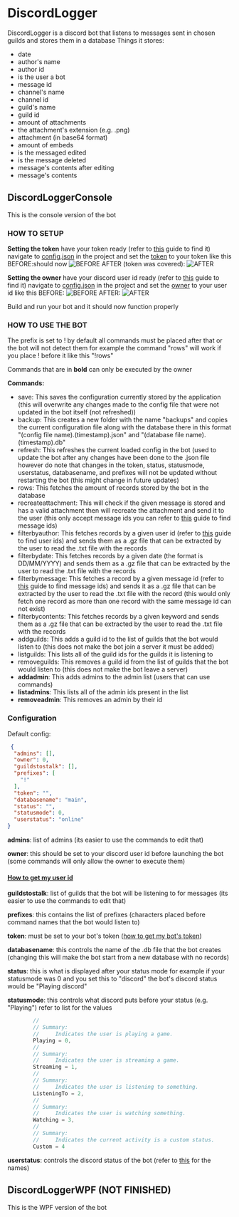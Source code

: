 

# DiscordLogger
DiscordLogger is a discord bot that listens to messages sent in chosen guilds and stores them in a database
Things it stores:

 - date
 - author's name
 - author id
 - is the user a bot
 - message id
 - channel's name
 - channel id
 - guild's name
 - guild id
 - amount of attachments
 - the attachment's extension (e.g. .png)
 - attachment (in base64 format)
 - amount of embeds
 - is the messaged edited
 - is the message deleted
 - message's contents after editing
 - message's contents

## DiscordLoggerConsole
This is the console version of the bot

### HOW TO SETUP
**Setting the token**
have your token ready (refer to [this](https://github.com/reactiflux/discord-irc/wiki/Creating-a-discord-bot-&-getting-a-token) guide to find it)
navigate to [config.json](https://github.com/Kanepu/DiscordLogger/blob/master/DiscordLoggerConsole/config.json) in the project and set the [token](https://github.com/Kanepu/DiscordLogger/blob/master/DiscordLoggerConsole/config.json#L8) to your token like this
BEFORE:should now
![BEFORE](https://i.ibb.co/FxrtX7Z/Screenshot-2020-11-07-143234.png)
AFTER (token was covered):
![AFTER](https://i.ibb.co/SNTgSkK/Screenshot-2020-11-07-144307.png)

**Setting the owner**
have your discord user id ready (refer to [this](https://support.discord.com/hc/en-us/articles/206346498-Where-can-I-find-my-User-Server-Message-ID-) guide to find it)
navigate to [config.json](https://github.com/Kanepu/DiscordLogger/blob/master/DiscordLoggerConsole/config.json) in the project and set the [owner](https://github.com/Kanepu/DiscordLogger/blob/master/DiscordLoggerConsole/config.json#L3) to your user id like this
BEFORE:
![BEFORE](https://i.ibb.co/kg38ZQz/Screenshot-2020-11-07-145001.png)
AFTER:
![AFTER](https://i.ibb.co/ct6L4pd/Screenshot-2020-11-07-150350.png)

Build and run your bot and it should now function properly

### HOW TO USE THE BOT
The prefix is set to ! by default all commands must be placed after that or the bot will not detect them 
for example the command "rows" will work if you place ! before it like this "!rows"

Commands that are in **bold** can only be executed by the owner

**Commands:**

 - save: This saves the configuration currently stored by the application (this will overwrite any changes made to the config file that were not updated in the bot itself (not refreshed))
 - backup: This creates a new folder with the name "backups" and copies the current configuration file along with the database there in this format "(config file name).(timestamp).json" and "(database file name).(timestamp).db"
 - refresh: This refreshes the current loaded config in the bot (used to update the bot after any changes have been done to the .json file however do note that changes in the token, status, statusmode, userstatus, databasename, and prefixes will not be updated without restarting the bot (this might change in future updates)
 - rows: This fetches the amount of records stored by the bot in the database
 - recreateattachment: This will check if the given message is stored and has a valid attachment then will recreate the attachment and send it to the user (this only accept message ids you can refer to [this](https://support.discord.com/hc/en-us/articles/206346498-Where-can-I-find-my-User-Server-Message-ID-) guide to find message ids)
 - filterbyauthor: This fetches records by a given user id (refer to [this](https://support.discord.com/hc/en-us/articles/206346498-Where-can-I-find-my-User-Server-Message-ID-) guide to find user ids) and sends them as a .gz file that can be extracted by the user to read the .txt file with the records
 - filterbydate: This fetches records by a given date (the format is DD/MM/YYYY) and sends them as a .gz file that can be extracted by the user to read the .txt file with the records
 - filterbymessage: This fetches a record by a given message id (refer to [this](https://support.discord.com/hc/en-us/articles/206346498-Where-can-I-find-my-User-Server-Message-ID-) guide to find message ids) and sends it as a .gz file that can be extracted by the user to read the .txt file with the record (this would only fetch one record as more than one record with the same message id can not exist)
 - filterbycontents: This fetches records by a given keyword and sends them as a .gz file that can be extracted by the user to read the .txt file with the records
 - addguilds: This adds a guild id to the list of guilds that the bot would listen to (this does not make the bot join a server it must be added)
 - listguilds: This lists all of the guild ids for the guilds it is listening to
 - removeguilds: This removes a guild id from the list of guilds that the bot would listen to (this does not make the bot leave a server)
 - **addadmin**: This adds admins to the admin list (users that can use commands)
 - **listadmins**: This lists all of the admin ids present in the list
 - **removeadmin**: This removes an admin by their id

### Configuration
Default config:
```json
 {
  "admins": [],
  "owner": 0,
  "guildstostalk": [],
  "prefixes": [
    "!"
  ],
  "token": "",
  "databasename": "main",
  "status": "",
  "statusmode": 0,
  "userstatus": "online"
}
```

**admins**: list of admins (its easier to use the commands to edit that)

**owner**: this should be set to your discord user id before launching the bot (some commands will only allow the owner to execute them)
#### [How to get my user id](https://support.discord.com/hc/en-us/articles/206346498-Where-can-I-find-my-User-Server-Message-ID-)

**guildstostalk**: list of guilds that the bot will be listening to for messages (its easier to use the commands to edit that)

**prefixes**: this contains the list of prefixes (characters placed before command names that the bot would listen to)

**token**: must be set to your bot's token ([how to get my bot's token](https://github.com/reactiflux/discord-irc/wiki/Creating-a-discord-bot-&-getting-a-token))

**databasename**: this controls the name of the .db file that the bot creates (changing this will make the bot start from a new database with no records)

**status**: this is what is displayed after your status mode for example if your statusmode was 0 and you set this to "discord" the bot's discord status would be "Playing discord"

**statusmode**: this controls what discord puts before your status (e.g. "Playing") refer to list for the values
``` c#
        //
        // Summary:
        //     Indicates the user is playing a game.
        Playing = 0,
        //
        // Summary:
        //     Indicates the user is streaming a game.
        Streaming = 1,
        //
        // Summary:
        //     Indicates the user is listening to something.
        ListeningTo = 2,
        //
        // Summary:
        //     Indicates the user is watching something.
        Watching = 3,
        //
        // Summary:
        //     Indicates the current activity is a custom status.
        Custom = 4
```
**userstatus**: controls the discord status of the bot (refer to [this](https://dsharpplus.emzi0767.com/api/DSharpPlus.Entities.UserStatus.html) for the names)
## DiscordLoggerWPF (NOT FINISHED)
This is the WPF version of the bot 




